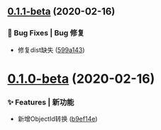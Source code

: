 ## [0.1.1-beta](https://github.com/CaoMeiYouRen/safe-json-type-plugin-objectid/compare/v0.1.0-beta...v0.1.1-beta) (2020-02-16)


### 🐛 Bug Fixes | Bug 修复

* 修复dist缺失 ([599a143](https://github.com/CaoMeiYouRen/safe-json-type-plugin-objectid/commit/599a143))



# [0.1.0-beta](https://github.com/CaoMeiYouRen/safe-json-type-plugin-objectid/compare/b9ef14e...v0.1.0-beta) (2020-02-16)


### ✨ Features | 新功能

* 新增ObjectId转换 ([b9ef14e](https://github.com/CaoMeiYouRen/safe-json-type-plugin-objectid/commit/b9ef14e))



